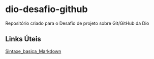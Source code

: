 # dio-desafio-github
Repositório criado para  o Desafio de  projeto sobre Git/GitHub da Dio

##  Links Úteis
[Sintaxe_basica_Markdown](https://www.mardownguide.org/basic-syntax/)
